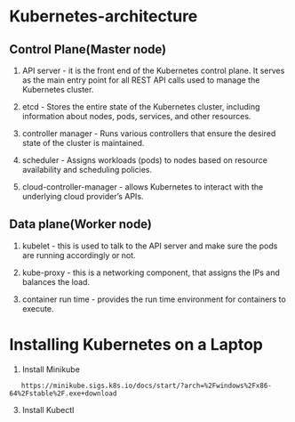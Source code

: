 # Kubernetes-architecture



## Control Plane(Master node)

1) API server - it is the front end of the Kubernetes control plane. It serves as the main entry point for all REST API calls used to manage the Kubernetes cluster.
   
2) etcd - Stores the entire state of the Kubernetes cluster, including information about nodes, pods, services, and other resources.
 
3) controller manager - Runs various controllers that ensure the desired state of the cluster is maintained.
   
4) scheduler - Assigns workloads (pods) to nodes based on resource availability and scheduling policies.
   
5) cloud-controller-manager - allows Kubernetes to interact with the underlying cloud provider’s APIs.

## Data plane(Worker node)

1) kubelet - this is used to talk to the API server and make sure the pods are running accordingly or not.
   
2) kube-proxy - this is a networking component, that assigns the IPs and balances the load.
   
3) container run time - provides the run time environment for containers to execute.

# Installing Kubernetes on a Laptop

1. Install Minikube
```
   https://minikube.sigs.k8s.io/docs/start/?arch=%2Fwindows%2Fx86-64%2Fstable%2F.exe+download
```
3. Install Kubectl
